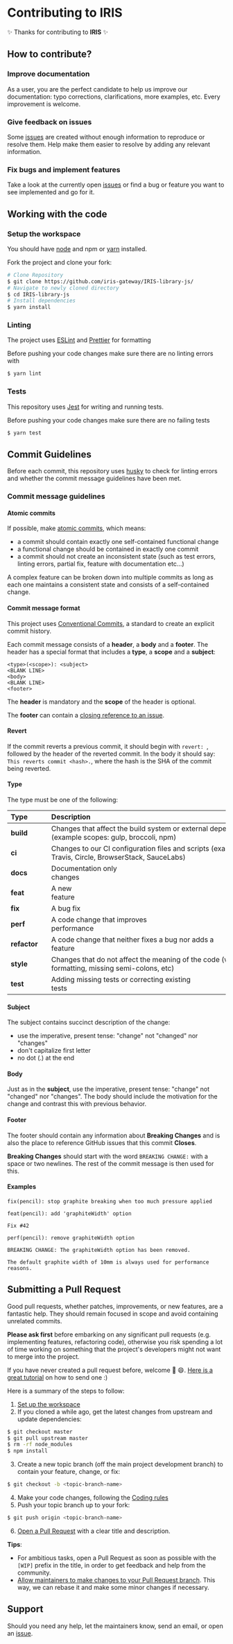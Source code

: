 # Contributing to IRIS

✨ Thanks for contributing to **IRIS** ✨

## How to contribute?

### Improve documentation

As a user, you are the perfect candidate to help us improve our documentation: typo corrections, clarifications, more examples, etc. Every improvement is welcome.

### Give feedback on issues

Some [issues](https://github.com/iris-gateway/IRIS-library-js/issues) are created without enough information to reproduce or resolve them. Help make them easier to resolve by adding any relevant information.

### Fix bugs and implement features

Take a look at the currently open [issues](https://github.com/iris-gateway/IRIS-library-js/issues) or find a bug or feature you want to see implemented and go for it.

## Working with the code

### Setup the workspace

You should have [node](https://nodejs.org/en/) and npm or [yarn](https://yarnpkg.com) installed.

Fork the project and clone your fork:

```bash
# Clone Repository
$ git clone https://github.com/iris-gateway/IRIS-library-js/
# Navigate to newly cloned directory
$ cd IRIS-library-js
# Install dependencies
$ yarn install
```

### Linting

The project uses [ESLint](https://eslint.org/) and [Prettier](https://prettier.io/) for formatting

Before pushing your code changes make sure there are no linting errors with

```bash
$ yarn lint
```

### Tests

This repository uses [Jest](https://jestjs.io) for writing and running tests.

Before pushing your code changes make sure there are no failing tests

```bash
$ yarn test
```

## Commit Guidelines

Before each commit, this repository uses [husky](https://typicode.github.io/husky/#/) to check for linting errors and whether the commit message guidelines have been met.

### Commit message guidelines

#### Atomic commits

If possible, make [atomic commits](https://en.wikipedia.org/wiki/Atomic_commit), which means:

- a commit should contain exactly one self-contained functional change
- a functional change should be contained in exactly one commit
- a commit should not create an inconsistent state (such as test errors, linting errors, partial fix, feature with documentation etc...)

A complex feature can be broken down into multiple commits as long as each one maintains a consistent state and consists of a self-contained change.

#### Commit message format

This project uses [Conventional Commits](https://www.conventionalcommits.org/en/v1.0.0/), a standard to create an explicit commit history.

Each commit message consists of a **header**, a **body** and a **footer**. The header has a special format that includes a **type**, a **scope** and a **subject**:

```commit
<type>(<scope>): <subject>
<BLANK LINE>
<body>
<BLANK LINE>
<footer>
```

The **header** is mandatory and the **scope** of the header is optional.

The **footer** can contain a [closing reference to an issue](https://help.github.com/articles/closing-issues-via-commit-messages).

#### Revert

If the commit reverts a previous commit, it should begin with `revert: `, followed by the header of the reverted commit. In the body it should say: `This reverts commit <hash>.`, where the hash is the SHA of the commit being reverted.

#### Type

The type must be one of the following:

| Type          | Description                                                                                                  |
| ------------- | ------------------------------------------------------------------------------------------------------------ |
| **build**     | Changes that affect the build system or external dependencies (example scopes: gulp, broccoli, npm)          |
| **ci**        | Changes to our CI configuration files and scripts (example scopes: Travis, Circle, BrowserStack, SauceLabs)  |
| **docs**      | Documentation only changes                                                                                   |
| **feat**      | A new feature                                                                                                |
| **fix**       | A bug fix                                                                                                    |
| **perf**      | A code change that improves performance                                                                      |
| **refactor**  | A code change that neither fixes a bug nor adds a feature                                                    |
| **style**     | Changes that do not affect the meaning of the code (white-space, formatting, missing semi-colons, etc)       |
| **test**      | Adding missing tests or correcting existing tests                                                            |

#### Subject

The subject contains succinct description of the change:

- use the imperative, present tense: "change" not "changed" nor "changes"
- don't capitalize first letter
- no dot (.) at the end

#### Body

Just as in the **subject**, use the imperative, present tense: "change" not "changed" nor "changes".
The body should include the motivation for the change and contrast this with previous behavior.

#### Footer

The footer should contain any information about **Breaking Changes** and is also the place to reference GitHub issues that this commit **Closes**.

**Breaking Changes** should start with the word `BREAKING CHANGE:` with a space or two newlines. The rest of the commit message is then used for this.

#### Examples

```commit
fix(pencil): stop graphite breaking when too much pressure applied
```

```commit
feat(pencil): add 'graphiteWidth' option

Fix #42
```

```commit
perf(pencil): remove graphiteWidth option

BREAKING CHANGE: The graphiteWidth option has been removed.

The default graphite width of 10mm is always used for performance reasons.
```

## Submitting a Pull Request

Good pull requests, whether patches, improvements, or new features, are a fantastic help. They should remain focused in scope and avoid containing unrelated commits.

**Please ask first** before embarking on any significant pull requests (e.g. implementing features, refactoring code), otherwise you risk spending a lot of time working on something that the project's developers might not want to merge into the project.

If you have never created a pull request before, welcome 🎉 😄. [Here is a great tutorial](https://opensource.guide/how-to-contribute/#opening-a-pull-request) on how to send one :)

Here is a summary of the steps to follow:

1. [Set up the workspace](#setup-the-workspace)
2. If you cloned a while ago, get the latest changes from upstream and update dependencies:

```bash
$ git checkout master
$ git pull upstream master
$ rm -rf node_modules
$ npm install
```

3. Create a new topic branch (off the main project development branch) to contain your feature, change, or fix:

```bash
$ git checkout -b <topic-branch-name>
```

4. Make your code changes, following the [Coding rules](#commit-guidelines)
5. Push your topic branch up to your fork:

```bash
$ git push origin <topic-branch-name>
```

6. [Open a Pull Request](https://help.github.com/articles/creating-a-pull-request/#creating-the-pull-request) with a clear title and description.

**Tips**:

- For ambitious tasks, open a Pull Request as soon as possible with the `[WIP]` prefix in the title, in order to get feedback and help from the community.
- [Allow maintainers to make changes to your Pull Request branch](https://help.github.com/articles/allowing-changes-to-a-pull-request-branch-created-from-a-fork). This way, we can rebase it and make some minor changes if necessary.

## Support

Should you need any help, let the maintainers know, send an email, or open an [issue](https://github.com/iris-gateway/IRIS-library-js/issues).